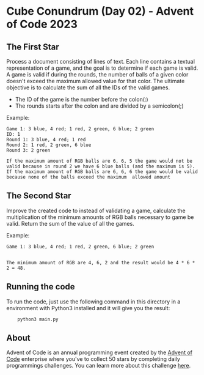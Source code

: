 # Cube Conundrum (Day 02) - Advent of Code 2023 

## The First Star
Process a document consisting of lines of text. Each line contains a textual representation of a game, and the goal is to determine if each game is valid. A game is valid if during the rounds, the number of balls of a given color doesn't exceed the maximum allowed value for that color. The ultimate objective is to calculate the sum of all the IDs of the valid games.

- The ID of the game is the number before the colon(:)
- The rounds starts after the colon and are divided by a semicolon(;)

Example:
```
Game 1: 3 blue, 4 red; 1 red, 2 green, 6 blue; 2 green
ID: 1
Round 1: 3 blue, 4 red; 1 red
Round 2: 1 red, 2 green, 6 blue
Round 3: 2 green

If the maximum amount of RGB balls are 6, 6, 5 the game would not be valid because in round 2 we have 6 blue balls (and the maximum is 5).
If the maximum amount of RGB balls are 6, 6, 6 the game would be valid because none of the balls exceed the maximum  allowed amount
```

## The Second Star
Improve the created code to instead of validating a game, calculate the multiplication of the minimum amounts of RGB balls necessary to game be valid.
Return the sum of the value of all the games.

Example:
```
Game 1: 3 blue, 4 red; 1 red, 2 green, 6 blue; 2 green


The minimum amount of RGB are 4, 6, 2 and the result would be 4 * 6 * 2 = 48.

```

## Running the code
To run the code, just use the following command in this directory in a environment with Python3 installed and it will give you the result:
```
    python3 main.py
```

## About
Advent of Code is an annual programming event created by the [Advent of Code](https://adventofcode.com) enterprise where you've to collect 50 stars by completing daily programmings challenges. You can learn more about this challenge [here](https://adventofcode.com/2023/day/2).
